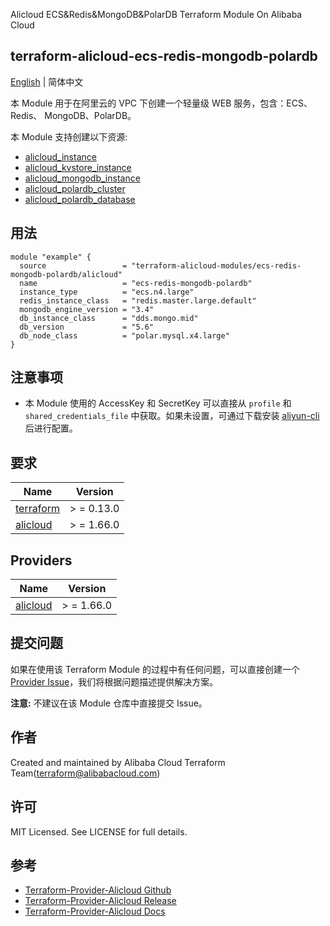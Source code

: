 Alicloud ECS&Redis&MongoDB&PolarDB Terraform Module On Alibaba Cloud

terraform-alicloud-ecs-redis-mongodb-polardb
---

[English](README.md) | 简体中文

本 Module 用于在阿里云的 VPC 下创建一个轻量级 WEB 服务，包含：ECS、 Redis、 MongoDB、PolarDB。

本 Module 支持创建以下资源:

* [alicloud_instance](https://registry.terraform.io/providers/aliyun/alicloud/latest/docs/resources/instance)
* [alicloud_kvstore_instance](https://registry.terraform.io/providers/aliyun/alicloud/latest/docs/resources/kvstore_instance)
* [alicloud_mongodb_instance](https://registry.terraform.io/providers/aliyun/alicloud/latest/docs/resources/mongodb_instance)
* [alicloud_polardb_cluster](https://registry.terraform.io/providers/aliyun/alicloud/latest/docs/resources/polardb_cluster)
* [alicloud_polardb_database](https://registry.terraform.io/providers/aliyun/alicloud/latest/docs/resources/polardb_database)

## 用法

```hcl
module "example" {
  source                 = "terraform-alicloud-modules/ecs-redis-mongodb-polardb/alicloud"
  name                   = "ecs-redis-mongodb-polardb"
  instance_type          = "ecs.n4.large"
  redis_instance_class   = "redis.master.large.default"
  mongodb_engine_version = "3.4"
  db_instance_class      = "dds.mongo.mid"
  db_version             = "5.6"
  db_node_class          = "polar.mysql.x4.large"
}
```

## 注意事项

* 本 Module 使用的 AccessKey 和 SecretKey 可以直接从 `profile` 和 `shared_credentials_file`
  中获取。如果未设置，可通过下载安装 [aliyun-cli](https://github.com/aliyun/aliyun-cli#installation) 后进行配置。

## 要求

| Name | Version |
|------|---------|
| <a name="requirement_terraform"></a> [terraform](#requirement\_terraform) | > = 0.13.0 |
| <a name="requirement_alicloud"></a> [alicloud](#requirement\_alicloud) | > = 1.66.0 |

## Providers

| Name | Version |
|------|---------|
| <a name="provider_alicloud"></a> [alicloud](#provider\_alicloud) | > = 1.66.0 |

## 提交问题

如果在使用该 Terraform Module
的过程中有任何问题，可以直接创建一个 [Provider Issue](https://github.com/aliyun/terraform-provider-alicloud/issues/new)，我们将根据问题描述提供解决方案。

**注意:** 不建议在该 Module 仓库中直接提交 Issue。

## 作者

Created and maintained by Alibaba Cloud Terraform Team(terraform@alibabacloud.com)

## 许可

MIT Licensed. See LICENSE for full details.

## 参考

* [Terraform-Provider-Alicloud Github](https://github.com/aliyun/terraform-provider-alicloud)
* [Terraform-Provider-Alicloud Release](https://releases.hashicorp.com/terraform-provider-alicloud/)
* [Terraform-Provider-Alicloud Docs](https://registry.terraform.io/providers/aliyun/alicloud/latest/docs)

